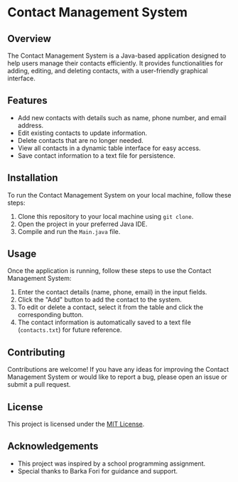 # Contact Management System

## Overview
The Contact Management System is a Java-based application designed to help users manage their contacts efficiently. It provides functionalities for adding, editing, and deleting contacts, with a user-friendly graphical interface.

## Features
- Add new contacts with details such as name, phone number, and email address.
- Edit existing contacts to update information.
- Delete contacts that are no longer needed.
- View all contacts in a dynamic table interface for easy access.
- Save contact information to a text file for persistence.

## Installation
To run the Contact Management System on your local machine, follow these steps:
1. Clone this repository to your local machine using `git clone`.
2. Open the project in your preferred Java IDE.
3. Compile and run the `Main.java` file.

## Usage
Once the application is running, follow these steps to use the Contact Management System:
1. Enter the contact details (name, phone, email) in the input fields.
2. Click the "Add" button to add the contact to the system.
3. To edit or delete a contact, select it from the table and click the corresponding button.
4. The contact information is automatically saved to a text file (`contacts.txt`) for future reference.

## Contributing
Contributions are welcome! If you have any ideas for improving the Contact Management System or would like to report a bug, please open an issue or submit a pull request.

## License
This project is licensed under the [MIT License](LICENSE).

## Acknowledgements
- This project was inspired by a school programming assignment.
- Special thanks to Barka Fori for guidance and support.
